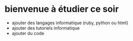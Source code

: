 # bienvenue à étudier ce soir

- ajouter des langages informatique (ruby, python ou html)
- ajouter des tutoriels informatique 
 - ajouter du code

